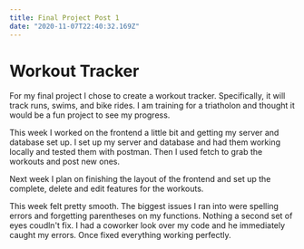 ```yaml
---
title: Final Project Post 1
date: "2020-11-07T22:40:32.169Z"
---
```


<h1>Workout Tracker</h1>

For my final project I chose to create a workout tracker. Specifically, it will track runs, swims, and bike rides. I am training for a triatholon and thought it would be a fun project to see my progress.

This week I worked on the frontend a little bit and getting my server and database set up. I set up my server and database and had them working locally and tested them with postman. Then I used fetch to grab the workouts and post new ones. 

Next week I plan on finishing the layout of the frontend and set up the complete, delete and edit features for the workouts. 

This week felt pretty smooth. The biggest issues I ran into were spelling errors and forgetting parentheses on my functions. Nothing a second set of eyes coudln't fix. I had a coworker look over my code and he immediately caught my errors. Once fixed everything working perfectly. 




